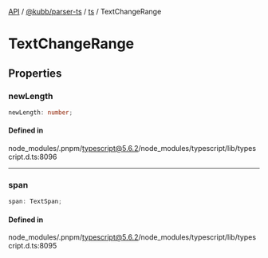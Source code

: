 [API](../../../../../packages.md) / [@kubb/parser-ts](../../../index.md) / [ts](../index.md) / TextChangeRange

# TextChangeRange

## Properties

### newLength

```ts
newLength: number;
```

#### Defined in

node\_modules/.pnpm/typescript@5.6.2/node\_modules/typescript/lib/typescript.d.ts:8096

***

### span

```ts
span: TextSpan;
```

#### Defined in

node\_modules/.pnpm/typescript@5.6.2/node\_modules/typescript/lib/typescript.d.ts:8095
